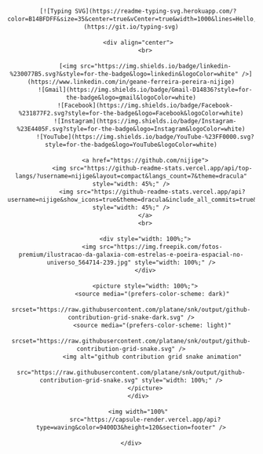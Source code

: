 <!DOCTYPE html>
<html lang="en">

<head>
    <meta charset="UTF-8">
    <meta http-equiv="X-UA-Compatible" content="IE=edge">
    <meta name="viewport" content="width=device-width, initial-scale=1.0">
    <title>Geane Ferreira</title>
</head>

<body>
    <div align="center" style="display: inline_block">
        <br>

        [![Typing SVG](https://readme-typing-svg.herokuapp.com/?color=B14BFDFF&size=35&center=true&vCenter=true&width=1000&lines=Hello,+my+name+is+Geane+Ferreira+;I'm+from+Brazil;I+graduated+in+information+system;I'm+a+web+developer;Be+Welcome!+:%29)](https://git.io/typing-svg)

        <div align="center">
            <br>

            [<img src="https://img.shields.io/badge/linkedin-%230077B5.svg?&style=for-the-badge&logo=linkedin&logoColor=white" />](https://www.linkedin.com/in/geane-ferreira-pereira-nijige)
            ![Gmail](https://img.shields.io/badge/Gmail-D14836?style=for-the-badge&logo=gmail&logoColor=white)
            ![Facebook](https://img.shields.io/badge/Facebook-%231877F2.svg?style=for-the-badge&logo=Facebook&logoColor=white)
            ![Instagram](https://img.shields.io/badge/Instagram-%23E4405F.svg?style=for-the-badge&logo=Instagram&logoColor=white)
            ![YouTube](https://img.shields.io/badge/YouTube-%23FF0000.svg?style=for-the-badge&logo=YouTube&logoColor=white)

            <a href="https://github.com/nijige">
                <img src="https://github-readme-stats.vercel.app/api/top-langs/?username=nijige&layout=compact&langs_count=7&theme=dracula" style="width: 45%;" />
                <img src="https://github-readme-stats.vercel.app/api?username=nijige&show_icons=true&theme=dracula&include_all_commits=true&count_private=true" style="width: 45%;" />
            </a>
            <br>

            <div style="width: 100%;">
                <img src="https://img.freepik.com/fotos-premium/ilustracao-da-galaxia-com-estrelas-e-poeira-espacial-no-universo_564714-239.jpg" style="width: 100%;" />
            </div>

            <picture style="width: 100%;">
                <source media="(prefers-color-scheme: dark)"
                    srcset="https://raw.githubusercontent.com/platane/snk/output/github-contribution-grid-snake-dark.svg" />
                <source media="(prefers-color-scheme: light)"
                    srcset="https://raw.githubusercontent.com/platane/snk/output/github-contribution-grid-snake.svg" />
                <img alt="github contribution grid snake animation"
                    src="https://raw.githubusercontent.com/platane/snk/output/github-contribution-grid-snake.svg" style="width: 100%;" />
            </picture>
        </div>

        <img width="100%"
            src="https://capsule-render.vercel.app/api?type=waving&color=9400D3&height=120&section=footer" />

    </div>
</body>

</html>
